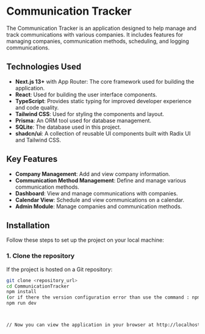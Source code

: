# Communication Tracker

The Communication Tracker is an application designed to help manage and track communications with various companies. It includes features for managing companies, communication methods, scheduling, and logging communications.

## Technologies Used

- **Next.js 13+** with App Router: The core framework used for building the application.
- **React**: Used for building the user interface components.
- **TypeScript**: Provides static typing for improved developer experience and code quality.
- **Tailwind CSS**: Used for styling the components and layout.
- **Prisma**: An ORM tool used for database management.
- **SQLite**: The database used in this project.
- **shadcn/ui**: A collection of reusable UI components built with Radix UI and Tailwind CSS.

## Key Features

- **Company Management**: Add and view company information.
- **Communication Method Management**: Define and manage various communication methods.
- **Dashboard**: View and manage communications with companies.
- **Calendar View**: Schedule and view communications on a calendar.
- **Admin Module**: Manage companies and communication methods.

## Installation

Follow these steps to set up the project on your local machine:

### 1. Clone the repository

If the project is hosted on a Git repository:

```bash
git clone <repository_url>
cd CommunicationTracker
npm install
(or if there the version configuration error than use the command : npm install --legacy-peer-deps )
npm run dev



// Now you can view the application in your browser at http://localhost:3000.
